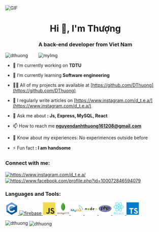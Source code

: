 <img src="https://media.giphy.com/media/xUPGGDNsLvqsBOhuU0/giphy.gif" width="100%" height="360" alt="GIF" />

<h1 align="center">Hi 👋, I'm Thượng</h1>
<h3 align="center">A back-end developer from Viet Nam</h3>

<img align="right" alt="myImg" width="400" src="https://media.giphy.com/media/kudIERso2pFiE/giphy.gif"/>

<img src="https://komarev.com/ghpvc/?username=dthuong&label=Profile%20views&color=0e75b6&style=flat" alt="dthuong" /> 

- 🔭 I’m currently working on **TDTU**

- 🌱 I’m currently learning **Software engineering**

- 👨‍💻 All of my projects are available at [https://github.com/DThuong](https://github.com/DThuong)

- 📝 I regularly write articles on [https://www.instagram.com/d_t.e.a/](https://www.instagram.com/d_t.e.a/)

- 💬 Ask me about **: Js, Express, MySQL, React**

- 📫 How to reach me **nguyendanhthuong161208@gmail.com**

- 📄 Know about my experiences: No experimences outside before

- ⚡ Fun fact **: I am handsome**

<h3 align="left">Connect with me:</h3>
<p align="left">
<a href="https://instagram.com/https://www.instagram.com/d_t.e.a/" target="blank"><img align="center" src="https://raw.githubusercontent.com/rahuldkjain/github-profile-readme-generator/master/src/images/icons/Social/instagram.svg" alt="https://www.instagram.com/d_t.e.a/" height="30" width="40" /></a>
<a href="https://fb.com/https://www.facebook.com/profile.php?id=100072846594079" target="blank"><img align="center" src="https://raw.githubusercontent.com/rahuldkjain/github-profile-readme-generator/master/src/images/icons/Social/facebook.svg" alt="https://www.facebook.com/profile.php?id=100072846594079" height="30" width="40" /></a>
</p>

<h3 align="left">Languages and Tools:</h3>
<p align="left"> <a href="https://www.cprogramming.com/" target="_blank" rel="noreferrer"> <img src="https://raw.githubusercontent.com/devicons/devicon/master/icons/c/c-original.svg" alt="c" width="40" height="40"/> </a>  <a href="https://firebase.google.com/" target="_blank" rel="noreferrer"> <img src="https://www.vectorlogo.zone/logos/firebase/firebase-icon.svg" alt="firebase" width="40" height="40"/> </a> <a href="https://developer.mozilla.org/en-US/docs/Web/JavaScript" target="_blank" rel="noreferrer"> <img src="https://raw.githubusercontent.com/devicons/devicon/master/icons/javascript/javascript-original.svg" alt="javascript" width="40" height="40"/> </a> <a href="https://www.mongodb.com/" target="_blank" rel="noreferrer"> <img src="https://raw.githubusercontent.com/devicons/devicon/master/icons/mongodb/mongodb-original-wordmark.svg" alt="mongodb" width="40" height="40"/> </a> <a href="https://www.mysql.com/" target="_blank" rel="noreferrer"> <img src="https://raw.githubusercontent.com/devicons/devicon/master/icons/mysql/mysql-original-wordmark.svg" alt="mysql" width="40" height="40"/> </a> <a href="https://nodejs.org" target="_blank" rel="noreferrer"> <img src="https://raw.githubusercontent.com/devicons/devicon/master/icons/nodejs/nodejs-original-wordmark.svg" alt="nodejs" width="40" height="40"/> </a> <a href="https://www.php.net" target="_blank" rel="noreferrer"> <img src="https://raw.githubusercontent.com/devicons/devicon/master/icons/php/php-original.svg" alt="php" width="40" height="40"/> </a> <a href="https://reactjs.org/" target="_blank" rel="noreferrer"> <img src="https://raw.githubusercontent.com/devicons/devicon/master/icons/react/react-original-wordmark.svg" alt="react" width="40" height="40"/> </a> <a href="https://www.typescriptlang.org/" target="_blank" rel="noreferrer"> <img src="https://raw.githubusercontent.com/devicons/devicon/master/icons/typescript/typescript-original.svg" alt="typescript" width="40" height="40"/> </a> </p>

<p><img align="left" src="https://github-readme-stats.vercel.app/api/top-langs?username=dthuong&show_icons=true&locale=en&layout=compact" alt="dthuong" /></p>

<p>&nbsp;<img align="center" src="https://github-readme-stats.vercel.app/api?username=dthuong&show_icons=true&locale=en" alt="dthuong" /></p>
